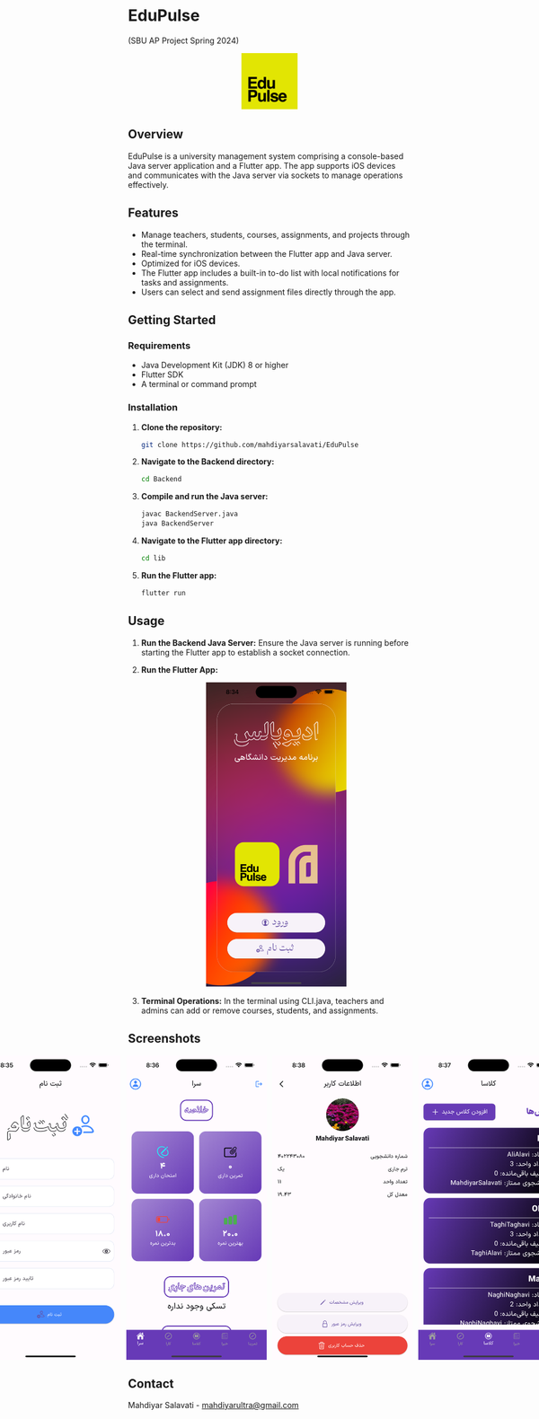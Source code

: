 # EduPulse
(SBU AP Project Spring 2024)

<p align="center">
  <img src="assets/icons/app_icon.png" width="100" alt="EduPulse Logo">
</p>

## Overview

EduPulse is a university management system comprising a console-based Java server application and a Flutter app. The app supports iOS devices and communicates with the Java server via sockets to manage operations effectively.

## Features

- Manage teachers, students, courses, assignments, and projects through the terminal.
- Real-time synchronization between the Flutter app and Java server.
- Optimized for iOS devices.
- The Flutter app includes a built-in to-do list with local notifications for tasks and assignments.
- Users can select and send assignment files directly through the app.

## Getting Started

### Requirements

- Java Development Kit (JDK) 8 or higher
- Flutter SDK
- A terminal or command prompt

### Installation

1. **Clone the repository:**
    ```sh
    git clone https://github.com/mahdiyarsalavati/EduPulse
    ```

2. **Navigate to the Backend directory:**
    ```sh
    cd Backend
    ```

3. **Compile and run the Java server:**
    ```sh
    javac BackendServer.java
    java BackendServer
    ```

4. **Navigate to the Flutter app directory:**
    ```sh
    cd lib
    ```

5. **Run the Flutter app:**
    ```sh
    flutter run
    ```

## Usage

1. **Run the Backend Java Server:**
   Ensure the Java server is running before starting the Flutter app to establish a socket connection.

   
2. **Run the Flutter App:**
   <p align="center">
     <img src="initialPage.png" width="250" alt="Flutter App">
   </p>

3. **Terminal Operations:**
   In the terminal using CLI.java, teachers and admins can add or remove courses, students, and assignments.

## Screenshots

<div align="center" style="display:flex; justify-content:center; align-items:center; gap: 10px;">
   <img src="signupPage.png" width="250" alt="Signup Page">
   <img src="homePage1.png" width="250" alt="Home Page">
   <img src="userInfoPage.png" width="250" alt="UserInfo Page">
   <img src="coursesPage.png" width="250" alt="Courses Page">
</div>

## Contact

Mahdiyar Salavati - [mahdiyarultra@gmail.com](mailto:mahdiyarultra@gmail.com)
